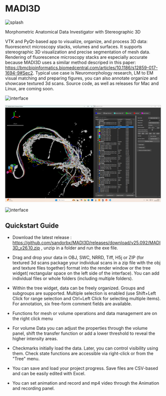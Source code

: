 # MADI3D

<img src="https://github.com/sandorbx/MADI/blob/main/Madi_splashscreen.png?raw=true"
     alt="splash"
     width="50%"/>

    
Morphometric Anatomical Data Investigator with Stereographic 3D

VTK and PyQt-based app to visualize, organize, and process 3D data: fluorescenct microscopy stacks, volumes and surfaces. It supports stereographic 3D visualization and precise segmentation of mesh data. Rendering of fluorescence microscopy stacks are especially accurate because MADI3D uses a similar method descriped in this paper: https://bmcbioinformatics.biomedcentral.com/articles/10.1186/s12859-017-1694-9#Sec2. Typical use case is  Neuromorphology research, LM to EM visual matching and preparing figures, you can also annotate organize and showcase textured 3d scans. Source code, as well as releases for Mac and Linux, are coming soon.

![interface](https://github.com/sandorbx/MADI/blob/main/MADI3D_02.png?raw=true)

![interface](https://github.com/sandorbx/MADI/blob/main/MADI-interface.png?raw=true)

![interface](https://github.com/sandorbx/MADI/blob/main/MADI3D_03.png?raw=true)

## Quickstart Guide

- Download the latest release : https://github.com/sandorbx/MADI3D/releases/download/v25.092/MADI3D_v26.10.zip , unzip in a folder and run the exe file.

- Drag and drop your data in OBJ, SWC, NRRD, Tiff, H5j or ZIP (for textured 3d scans package your individual scans in a zip file with the obj and texture files together) format into the render window or the tree widget( rectangular space on the left side of the interface). You can add individual files or whole folders (including multiple folders).

- Within the tree widget, data can be freely organized. Groups and subgroups are supported. Multiple selection is enabled (use Shift+Left Click for range selection and Ctrl+Left Click for selecting multiple items). For annotation, six free-form comment fields are available.

- Functions for mesh or volume operations and data management are on the right click menu

- For volume Data you can adjust the properties through the volume panel, shift the transfer function or add a lower threshold to reveal the higher intensity areas.

- Checkmarks initially load the data. Later, you can control visibility using them. Check state functions are accessible via right-click or from the "Tree" menu.

- You can save and load your project progress. Save files are CSV-based and can be easily edited with Excel.
  
- You can set animation and record and mp4 video through the Animation and recording panel.
